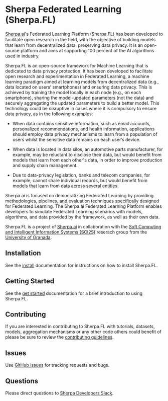 # Sherpa Federated Learning (Sherpa.FL)

[Sherpa.ai](http://sherpa.ai)'s Federated Learning Platform (Sherpa.FL) has been developed to facilitate open research in the ﬁeld, with the objective of building models that learn from decentralized data, preserving data privacy. It is an open-source platform and aims at supporting 100 percent of the AI algorithms used in industry.

Sherpa.FL is an open-source framework for Machine Learning that is dedicated to data privacy protection. It has been developed to facilitate open research and experimentation in Federated Learning, a machine learning paradigm aimed at learning models from decentralized data (e.g., data located on users’ smartphones) and ensuring data privacy. This is achieved by training the model locally in each node (e.g., on each smartphone), sharing the model-updated parameters (not the data) and securely aggregating the updated parameters to build a better model. This technology could be disruptive in cases where it is compulsory to ensure data privacy, as in the following examples:

*    When data contains sensitive information, such as email accounts, personalized recommendations, and health information, applications should employ data privacy mechanisms to learn from a population of users whilst the sensitive data remains on each user’s device.

*    When data is located in data silos, an automotive parts manufacturer, for example, may be reluctant to disclose their data, but would benefit from models that learn from each other's data, in order to improve production and supply chain management.

*    Due to data-privacy legislation, banks and telecom companies, for example, cannot share individual records, but would benefit from models that learn from data across several entities.

Sherpa.ai is focused on democratizing Federated Learning by providing methodologies, pipelines, and evaluation techniques specifically designed for Federated Learning. The Sherpa.ai Federated Learning Platform enables developers to simulate Federated Learning scenarios with models, algorithms, and data provided by the framework, as well as their own data.

Sherpa.FL is a project of [Sherpa.ai](http://sherpa.ai) in collaboration with the [Soft Computing and Intelligent Information Systems (SCI2S)](https://sci2s.ugr.es/) reserach group from the [University of Granada](https://www.ugr.es/).

## Installation

See the [install](docs/install.md) documentation for instructions on how to install Sherpa.FL.

## Getting Started

See the [get started](docs/get_started.md) documentation for a brief introduction to using Sherpa.FL.

## Contributing

If you are interested in contributing to Sherpa.FL with tutorials, datasets, models, aggregation mechanisms or any other code others could benefit of please be sure to review the [contributing guidelines](CONTRIBUTING.md).

## Issues

Use [GitHub issues](https://github.com/sherpaai/Sherpa.FL/issues) for tracking requests and bugs.

## Questions

Please direct questions to [Sherpa Developers Slack](https://sherpa-developers-invitation.herokuapp.com/).
